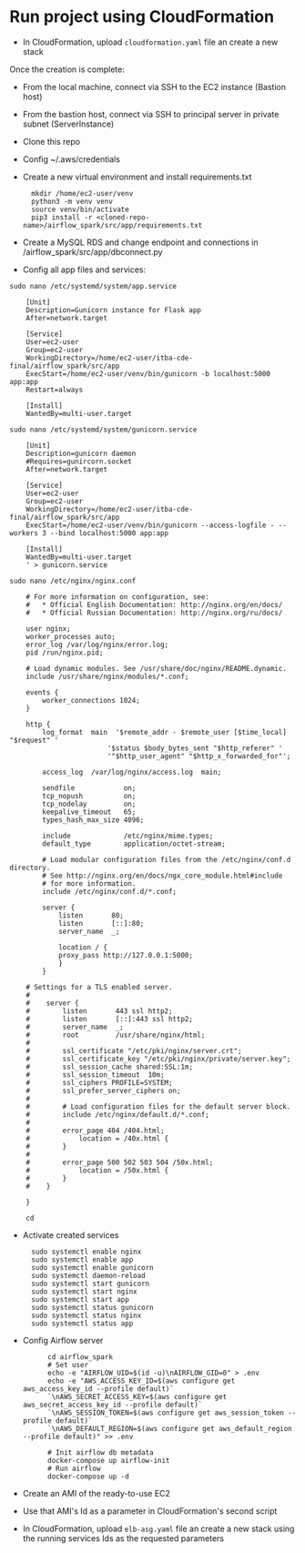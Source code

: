 
# Run project using CloudFormation

* In CloudFormation, upload `cloudformation.yaml` file an create a new stack

Once the creation is complete:

* From the local machine, connect via SSH to the EC2 instance (Bastion host)
* From the bastion host, connect via SSH to principal server in private subnet (ServerInstance)
* Clone this repo
* Config ~/.aws/credentials
* Create a new virtual environment and install requirements.txt


        mkdir /home/ec2-user/venv
        python3 -m venv venv
        source venv/bin/activate
        pip3 install -r <cloned-repo-name>/airflow_spark/src/app/requirements.txt

* Create a MySQL RDS and change endpoint and connections in <cloned-repo-name>/airflow_spark/src/app/dbconnect.py
* Config all app files and services:

`sudo nano /etc/systemd/system/app.service`

        [Unit]
        Description=Gunicorn instance for Flask app
        After=network.target

        [Service]
        User=ec2-user
        Group=ec2-user
        WorkingDirectory=/home/ec2-user/itba-cde-final/airflow_spark/src/app
        ExecStart=/home/ec2-user/venv/bin/gunicorn -b localhost:5000 app:app
        Restart=always

        [Install]
        WantedBy=multi-user.target

`sudo nano /etc/systemd/system/gunicorn.service`

        [Unit]
        Description=gunicorn daemon
        #Requires=gunircorn.socket
        After=network.target

        [Service]
        User=ec2-user
        Group=ec2-user
        WorkingDirectory=/home/ec2-user/itba-cde-final/airflow_spark/src/app
        ExecStart=/home/ec2-user/venv/bin/gunicorn --access-logfile - --workers 3 --bind localhost:5000 app:app

        [Install]
        WantedBy=multi-user.target
        ' > gunicorn.service

`sudo nano /etc/nginx/nginx.conf`

        # For more information on configuration, see:
        #   * Official English Documentation: http://nginx.org/en/docs/
        #   * Official Russian Documentation: http://nginx.org/ru/docs/

        user nginx;
        worker_processes auto;
        error_log /var/log/nginx/error.log;
        pid /run/nginx.pid;

        # Load dynamic modules. See /usr/share/doc/nginx/README.dynamic.
        include /usr/share/nginx/modules/*.conf;

        events {
            worker_connections 1024;
        }

        http {
            log_format  main  '$remote_addr - $remote_user [$time_local] "$request" '
                            '$status $body_bytes_sent "$http_referer" '
                            '"$http_user_agent" "$http_x_forwarded_for"';

            access_log  /var/log/nginx/access.log  main;

            sendfile            on;
            tcp_nopush          on;
            tcp_nodelay         on;
            keepalive_timeout   65;
            types_hash_max_size 4096;

            include             /etc/nginx/mime.types;
            default_type        application/octet-stream;

            # Load modular configuration files from the /etc/nginx/conf.d directory.
            # See http://nginx.org/en/docs/ngx_core_module.html#include
            # for more information.
            include /etc/nginx/conf.d/*.conf;

            server {
                listen       80;
                listen       [::]:80;
                server_name  _;

                location / {
                proxy_pass http://127.0.0.1:5000;
                }
            }

        # Settings for a TLS enabled server.
        #
        #    server {
        #        listen       443 ssl http2;
        #        listen       [::]:443 ssl http2;
        #        server_name  _;
        #        root         /usr/share/nginx/html;
        #
        #        ssl_certificate "/etc/pki/nginx/server.crt";
        #        ssl_certificate_key "/etc/pki/nginx/private/server.key";
        #        ssl_session_cache shared:SSL:1m;
        #        ssl_session_timeout  10m;
        #        ssl_ciphers PROFILE=SYSTEM;
        #        ssl_prefer_server_ciphers on;
        #
        #        # Load configuration files for the default server block.
        #        include /etc/nginx/default.d/*.conf;
        #
        #        error_page 404 /404.html;
        #            location = /40x.html {
        #        }
        #
        #        error_page 500 502 503 504 /50x.html;
        #            location = /50x.html {
        #        }
        #    }

        }

        cd

* Activate created services

        sudo systemctl enable nginx
        sudo systemctl enable app
        sudo systemctl enable gunicorn
        sudo systemctl daemon-reload
        sudo systemctl start gunicorn
        sudo systemctl start nginx
        sudo systemctl start app
        sudo systemctl status gunicorn
        sudo systemctl status nginx
        sudo systemctl status app

* Config Airflow server

            cd airflow_spark
            # Set user
            echo -e "AIRFLOW_UID=$(id -u)\nAIRFLOW_GID=0" > .env
            echo -e "AWS_ACCESS_KEY_ID=$(aws configure get aws_access_key_id --profile default)`
            `\nAWS_SECRET_ACCESS_KEY=$(aws configure get aws_secret_access_key_id --profile default)`
            `\nAWS_SESSION_TOKEN=$(aws configure get aws_session_token --profile default)`
            `\nAWS_DEFAULT_REGION=$(aws configure get aws_default_region --profile default)" >> .env

            # Init airflow db metadata
            docker-compose up airflow-init
            # Run airflow
            docker-compose up -d

* Create an AMI of the ready-to-use EC2
* Use that AMI's Id as a parameter in CloudFormation's second script 
* In CloudFormation, upload `elb-asg.yaml` file an create a new stack using the running services Ids as the requested parameters